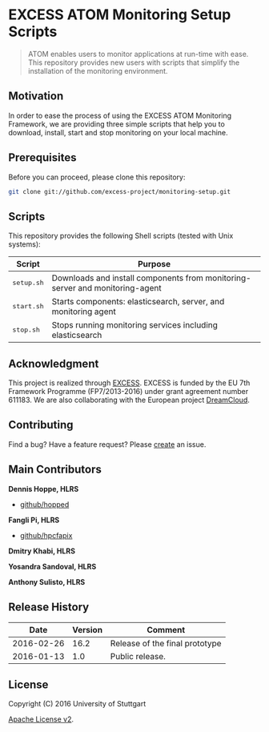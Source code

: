 # EXCESS ATOM Monitoring Setup Scripts

> ATOM enables users to monitor applications at run-time with ease. This repository provides new users with scripts that simplify the installation of the monitoring environment.


## Motivation
In order to ease the process of using the EXCESS ATOM Monitoring Framework, we are providing three simple scripts that help you to download, install, start and stop monitoring on your local machine.


## Prerequisites

Before you can proceed, please clone this repository:

```bash
git clone git://github.com/excess-project/monitoring-setup.git
```

## Scripts

This repository provides the following Shell scripts (tested with Unix systems):

| Script               | Purpose                                                                       |
| -------------------- | ----------------------------------------------------------------------------- |
| <pre>setup.sh</pre>  | Downloads and install components from monitoring-server and monitoring-agent  |
| <pre>start.sh</pre>  | Starts components: elasticsearch, server, and monitoring agent                |
| <pre>stop.sh</pre>   | Stops running monitoring services including elasticsearch                     |


## Acknowledgment

This project is realized through [EXCESS][excess]. EXCESS is funded by the EU 7th
Framework Programme (FP7/2013-2016) under grant agreement number 611183. We are
also collaborating with the European project [DreamCloud][dreamcloud].


## Contributing
Find a bug? Have a feature request?
Please [create](https://github.com/excess-project/monitoring-setup/website/issues) an issue.


## Main Contributors

**Dennis Hoppe, HLRS**
+ [github/hopped](https://github.com/hopped)

**Fangli Pi, HLRS**
+ [github/hpcfapix](https://github.com/hpcfapix)

**Dmitry Khabi, HLRS**

**Yosandra Sandoval, HLRS**

**Anthony Sulisto, HLRS**


## Release History

| Date        | Version | Comment          |
| ----------- | ------- | ---------------- |
| 2016-02-26  | 16.2    | Release of the final prototype |
| 2016-01-13  | 1.0     | Public release.  |


## License
Copyright (C) 2016 University of Stuttgart

[Apache License v2](LICENSE).


[agent]: https://github.com/excess-project/monitoring-agent
[excess]: http://www.excess-project.eu
[dreamcloud]: http://www.dreamcloud-project.eu
